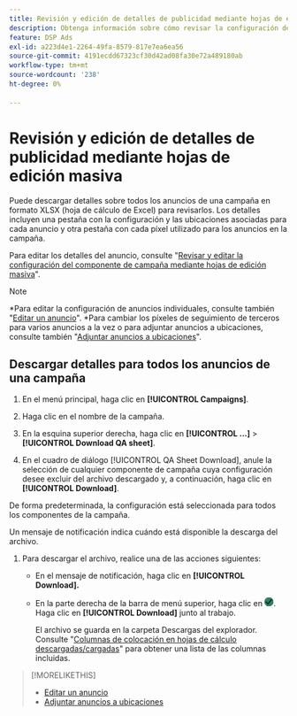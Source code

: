 ```yaml
---
title: Revisión y edición de detalles de publicidad mediante hojas de edición masiva
description: Obtenga información sobre cómo revisar la configuración de la publicidad de forma masiva mediante hojas de cálculo.
feature: DSP Ads
exl-id: a223d4e1-2264-49fa-8579-817e7ea6ea56
source-git-commit: 4191ecdd67323cf30d42ad08fa30e72a489180ab
workflow-type: tm+mt
source-wordcount: '238'
ht-degree: 0%

---
```


# Revisión y edición de detalles de publicidad mediante hojas de edición masiva

<!-- I should probably change this filename and get __?__ to set up a redirect from the old file to the new file. -->

Puede descargar detalles sobre todos los anuncios de una campaña en formato XLSX (hoja de cálculo de Excel) para revisarlos. Los detalles incluyen una pestaña con la configuración y las ubicaciones asociadas para cada anuncio y otra pestaña con cada píxel utilizado para los anuncios en la campaña.

Para editar los detalles del anuncio, consulte &quot;[Revisar y editar la configuración del componente de campaña mediante hojas de edición masiva](/help/dsp/campaign-management/campaign-components-review-edit.md)&quot;.

>[!NOTE]
>
>*Para editar la configuración de anuncios individuales, consulte también &quot;[Editar un anuncio](/help/dsp/campaign-management/ads/ad-edit.md)&quot;.
>*Para cambiar los píxeles de seguimiento de terceros para varios anuncios a la vez o para adjuntar anuncios a ubicaciones, consulte también &quot;[Adjuntar anuncios a ubicaciones](/help/dsp/campaign-management/ads/ad-attach-to-placement.md)&quot;.

## Descargar detalles para todos los anuncios de una campaña

1. En el menú principal, haga clic en **[!UICONTROL Campaigns]**.

1. Haga clic en el nombre de la campaña.

1. En la esquina superior derecha, haga clic en **[!UICONTROL ...]** > **[!UICONTROL Download QA sheet]**.

1. En el cuadro de diálogo [!UICONTROL QA Sheet Download], anule la selección de cualquier componente de campaña cuya configuración desee excluir del archivo descargado y, a continuación, haga clic en **[!UICONTROL Download]**.

De forma predeterminada, la configuración está seleccionada para todos los componentes de la campaña.

Un mensaje de notificación indica cuándo está disponible la descarga del archivo.

1. Para descargar el archivo, realice una de las acciones siguientes:

   * En el mensaje de notificación, haga clic en **[!UICONTROL Download].**

   * En la parte derecha de la barra de menú superior, haga clic en ![Trabajos](/help/dsp/assets/downloads.png). Haga clic en **[!UICONTROL Download]** junto al trabajo.

     El archivo se guarda en la carpeta Descargas del explorador. Consulte &quot;[Columnas de colocación en hojas de cálculo descargadas/cargadas](#qa-sheet-columns)&quot; para obtener una lista de las columnas incluidas.

>[!MORELIKETHIS]
>
>* [Editar un anuncio](/help/dsp/campaign-management/ads/ad-edit.md)
>* [Adjuntar anuncios a ubicaciones](/help/dsp/campaign-management/ads/ad-attach-to-placement.md)
